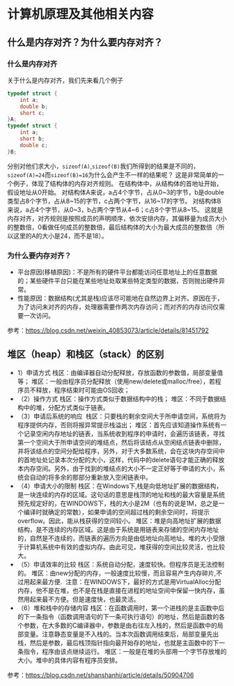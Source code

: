 # 计算机原理及其他相关内容

## 什么是内存对齐？为什么要内存对齐？
### 什么是内存对齐 
关于什么是内存对齐，我们先来看几个例子
```cpp
typedef struct {
    int a;
    double b;
    short c;
}A;
typedef struct {
    int a;
    short b;
    double c;
}B;
```
分别对他们求大小，`sizeof(A)`,`sizeof(B)`我们所得到的结果是不同的， 
`sizeof(A)=24`而`sizeof(B)=16`为什么会产生不一样的结果呢？ 
这是非常简单的一个例子，体现了结构体的内存对齐规则。 
在结构体中，从结构体的首地址开始，假设地址从0开始。 
对结构体A来说，a占4个字节，占从0\~3的字节，b是double类型占8个字节，占从8\~15的字节，c占两个字节，从16\~17的字节。 
对结构体B来说，a占4个字节，从0\~3，b占两个字节从4\~6；c占8个字节从8\~15。 
这就是内存对齐，对齐规则是按照成员的声明顺序，依次安排内存，其偏移量为成员大小的整数倍，0看做任何成员的整数倍，最后结构体的大小为最大成员的整数倍（所以这里的A的大小是24，而不是18）。
### 为什么要内存对齐？ 
- 平台原因(移植原因)：不是所有的硬件平台都能访问任意地址上的任意数据的；某些硬件平台只能在某些地址处取某些特定类型的数据，否则抛出硬件异常。 
- 性能原因：数据结构(尤其是栈)应该尽可能地在自然边界上对齐。原因在于，为了访问未对齐的内存，处理器需要作两次内存访问；而对齐的内存访问仅需要一次访问。

参考：https://blog.csdn.net/weixin_40853073/article/details/81451792

## 堆区（heap）和栈区（stack）的区别

- 1）申请方式
栈区：由编译器自动分配释放，存放函数的参数值，局部变量值等；
堆区：一般由程序员分配释放（使用new/delete或malloc/free），若程序员不释放，程序结束时可能由OS回收；
- （2）操作方式
栈区：操作方式类似于数据结构中的栈；
堆区：不同于数据结构中的堆，分配方式类似于链表。
- （3）申请后系统的响应 
栈区：只要栈的剩余空间大于所申请空间，系统将为程序提供内存，否则将报异常提示栈溢出；
堆区：首先应该知道操作系统有一个记录空闲内存地址的链表，当系统收到程序的申请时，会遍历该链表，寻找第一个空间大于所申请空间的堆结点，然后将该结点从空闲结点链表中删除，并将该结点的空间分配给程序，另外，对于大多数系统，会在这块内存空间中的首地址处记录本次分配的大小，这样，代码中的delete语句才能正确的释放本内存空间。另外，由于找到的堆结点的大小不一定正好等于申请的大小，系统会自动的将多余的那部分重新放入空闲链表中。 
- （4）申请大小的限制
栈区：在Windows下,栈是向低地址扩展的数据结构，是一块连续的内存的区域。这句话的意思是栈顶的地址和栈的最大容量是系统预先规定好的，在WINDOWS下，栈的大小是2M（也有的说是1M，总之是一个编译时就确定的常数），如果申请的空间超过栈的剩余空间时，将提示overflow。因此，能从栈获得的空间较小。
堆区：堆是向高地址扩展的数据结构，是不连续的内存区域。这是由于系统是用链表来存储的空闲内存地址的，自然是不连续的，而链表的遍历方向是由低地址向高地址。堆的大小受限于计算机系统中有效的虚拟内存。由此可见，堆获得的空间比较灵活，也比较大。
 
- （5）申请效率的比较
栈区：系统自动分配，速度较快。但程序员是无法控制的。
堆区：由new分配的内存，一般速度比较慢，而且容易产生内存碎片,不过用起来最方便. 
注意：在WINDOWS下，最好的方式是用VirtualAlloc分配内存，他不是在堆，也不是在栈是直接在进程的地址空间中保留一快内存，虽然用起来最不方便。但是速度快，也最灵活。
 
- （6）堆和栈中的存储内容
栈区：在函数调用时，第一个进栈的是主函数中后的下一条指令（函数调用语句的下一条可执行语句）的地址，然后是函数的各个参数，在大多数的C编译器中，参数是由右往左入栈的，然后是函数中的局部变量。注意静态变量是不入栈的。当本次函数调用结束后，局部变量先出栈，然后是参数，最后栈顶指针指向最开始存的地址，也就是主函数中的下一条指令，程序由该点继续运行。
堆区：一般是在堆的头部用一个字节存放堆的大小。堆中的具体内容有程序员安排。

参考：https://blog.csdn.net/shanshanhi/article/details/50904706